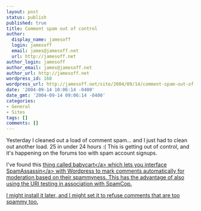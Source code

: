 ```yaml
---
layout: post
status: publish
published: true
title: Comment spam out of control
author:
  display_name: jamesoff
  login: jamesoff
  email: james@jamesoff.net
  url: http://jamesoff.net
author_login: jamesoff
author_email: james@jamesoff.net
author_url: http://jamesoff.net
wordpress_id: 168
wordpress_url: http://jamesoff.net/site/2004/09/14/comment-spam-out-of-control/
date: '2004-09-14 10:06:14 -0400'
date_gmt: '2004-09-14 09:06:14 -0400'
categories:
- General
- Sites
tags: []
comments: []
---
```

<p>Yesterday I cleaned out a load of comment spam... and I just had to clean out another load. 25 in under 24 hours :( This is getting out of control, and it's happening on the forums too with spam account signups.</p>
<p>I've found this <a href="http:&#47;&#47;www.cynistar.net&#47;~apthorpe&#47;code&#47;babycart&#47;" title="Babycart - a Wordpress&#47;SA interface">thing called babycart<&#47;a> which lets you interface <a href="http:&#47;&#47;www.spamassassin.org" title="Spamassassin - a free spam filter">SpamAssassin<&#47;a> with Wordpress to mark comments automatically for moderation based on their spammyness. This has the advantage of also using the URI testing in association with SpamCop.</p>
<p>I might install it later, and I might set it to refuse comments that are too spammy too.</p>
